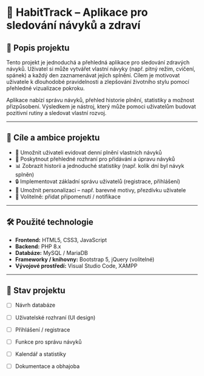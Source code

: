 # 🧠 HabitTrack – Aplikace pro sledování návyků a zdraví

## 📌 Popis projektu

Tento projekt je jednoduchá a přehledná aplikace pro sledování zdravých návyků. Uživatel si může vytvářet vlastní návyky (např. pitný režim, cvičení, spánek) a každý den zaznamenávat jejich splnění. Cílem je motivovat uživatele k dlouhodobé pravidelnosti a zlepšování životního stylu pomocí přehledné vizualizace pokroku.

Aplikace nabízí správu návyků, přehled historie plnění, statistiky a možnost přizpůsobení. Výsledkem je nástroj, který může pomoci uživatelům budovat pozitivní rutiny a sledovat vlastní rozvoj.

---

## 🎯 Cíle a ambice projektu

- 📅 Umožnit uživateli evidovat denní plnění vlastních návyků
- 🧾 Poskytnout přehledné rozhraní pro přidávání a úpravu návyků
- 📊 Zobrazit historii a jednoduché statistiky (např. kolik dní byl návyk splněn)
- 🔒 Implementovat základní správu uživatelů (registrace, přihlášení)
- 🎨 Umožnit personalizaci – např. barevné motivy, přezdívku uživatele
- 🔔 Volitelně: přidat připomenutí / notifikace

---

## 🛠️ Použité technologie



- **Frontend:** HTML5, CSS3, JavaScript
- **Backend:** PHP 8.x
- **Databáze:** MySQL / MariaDB
- **Frameworky / knihovny:** Bootstrap 5, jQuery (volitelné)
- **Vývojové prostředí:** Visual Studio Code, XAMPP

---

## 📎 Stav projektu

- [ ] Návrh databáze
- [ ] Uživatelské rozhraní (UI design)
- [ ] Přihlášení / registrace
- [ ] Funkce pro správu návyků
- [ ] Kalendář a statistiky
- [ ] Dokumentace a obhajoba




